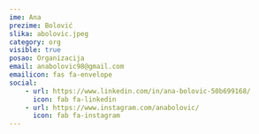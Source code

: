 ```yaml
---
ime: Ana
prezime: Bolović
slika: abolovic.jpeg
category: org
visible: true
posao: Organizacija
email: anabolovic98@gmail.com
emailicon: fas fa-envelope
social:
    - url: https://www.linkedin.com/in/ana-bolovic-50b699168/
      icon: fab fa-linkedin
    - url: https://www.instagram.com/anabolovic/
      icon: fab fa-instagram
---
```

